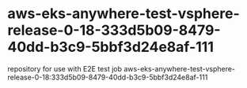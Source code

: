 # aws-eks-anywhere-test-vsphere-release-0-18-333d5b09-8479-40dd-b3c9-5bbf3d24e8af-111
repository for use with E2E test job aws-eks-anywhere-test-vsphere-release-0-18:333d5b09-8479-40dd-b3c9-5bbf3d24e8af-111
